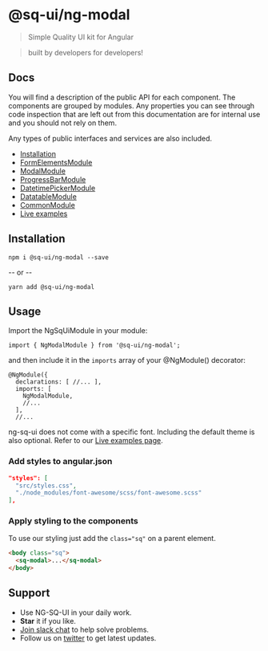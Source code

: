 # @sq-ui/ng-modal

> Simple Quality UI kit for Angular

> built by developers for developers!

## Docs

You will find a description of the public API for each component.
The components are grouped by modules. Any properties you can see through code inspection that are left out from this documentation are for internal use and you should not rely on them.

Any types of public interfaces and services are also included.

- [Installation](https://sq-ui.github.io/ng-sq-ui/#/installation)
- [FormElementsModule](https://sq-ui.github.io/ng-sq-ui/#/form-elements-module)
- [ModalModule](https://sq-ui.github.io/ng-sq-ui/#/modal-module)
- [ProgressBarModule](https://sq-ui.github.io/ng-sq-ui/#/progressbar-module)
- [DatetimePickerModule](https://sq-ui.github.io/ng-sq-ui/#/datetime-picker-module)
- [DatatableModule](https://sq-ui.github.io/ng-sq-ui/#/datatable-module)
- [CommonModule](https://sq-ui.github.io/ng-sq-ui/#/common-module)
- [Live examples](http://bit.ly/ng-sq-ui-docs-live-examples)

## Installation

```
npm i @sq-ui/ng-modal --save
```

-- or --

```
yarn add @sq-ui/ng-modal
```

## Usage

Import the NgSqUiModule in your module:

```
import { NgModalModule } from '@sq-ui/ng-modal';
```

and then include it in the `imports` array of your @NgModule() decorator:

```
@NgModule({
  declarations: [ //... ],
  imports: [
    NgModalModule,
    //...
  ],
  //...
```

ng-sq-ui does not come with a specific font. Including the default theme is also optional. Refer to our [Live examples page](http://bit.ly/ng-sq-ui-docs-live-examples).

### Add styles to angular.json

```json
"styles": [
  "src/styles.css",
  "./node_modules/font-awesome/scss/font-awesome.scss"
],
```

### Apply styling to the components

To use our styling just add the `class="sq"` on a parent element.

```html
<body class="sq">
  <sq-modal>...</sq-modal>
</body>
```

## Support

- Use NG-SQ-UI in your daily work.
- **Star** it if you like.
- [Join slack chat](https://join.slack.com/t/ng-sq-ui/shared_invite/enQtNDE2NDQxMjA4NzU4LTNiOWZjMGU5Mzc1N2NiMjRkMjJlM2U5OWY4ZGUyOWNjNjFmY2EyMzQ0Zjg0Mjk5OTE4MGUyMjQwMmU3NDI2Yzg) to help solve problems.
- Follow us on [twitter](https://twitter.com/sq_ui_kit) to get latest updates.
